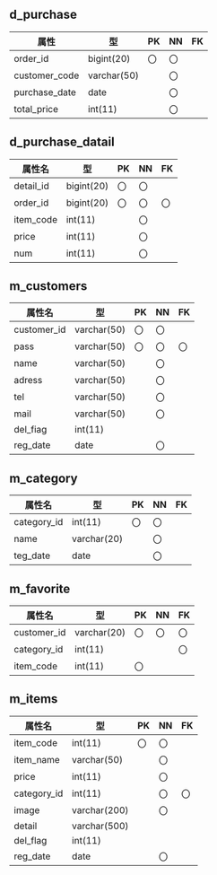 ## d_purchase
|属性|型|PK|NN|FK|
|---|--|--|--|---|
|order_id|bigint(20)|〇|〇||
|customer_code|varchar(50)||〇||
|purchase_date|date||〇||
|total_price|int(11)||〇||


## d_purchase_datail
|属性名|型|PK|NN|FK|
|-----|--|--|--|--|
|detail_id|bigint(20)|〇|〇||
|order_id|bigint(20)|〇|〇|〇|
|item_code|int(11)||〇||
|price|int(11)||〇||
|num|int(11)||〇||

## m_customers
|属性名|型|PK|NN|FK|
|-----|--|--|--|--|
|customer_id|varchar(50)|〇|〇||
|pass|varchar(50)|〇|〇|〇|
|name|varchar(50)||〇||
|adress|varchar(50)||〇||
|tel|varchar(50)||〇||
|mail|varchar(50)||〇||
|del_fiag|int(11)||||
|reg_date|date||〇||

## m_category
|属性名|型|PK|NN|FK|
|-----|--|--|--|--|
|category_id|int(11)|〇|〇||
|name|varchar(20)||〇||
|teg_date|date||〇||

## m_favorite
|属性名|型|PK|NN|FK|
|-----|--|--|--|--|
|customer_id|varchar(20)|〇|〇|〇|
|category_id|int(11)|||〇|
|item_code|int(11)|〇|||


## m_items
|属性名|型|PK|NN|FK|
|-----|--|--|--|--|
|item_code|int(11)|〇|〇||
|item_name|varchar(50)||〇||
|price|int(11)||〇||
|category_id|int(11)||〇|〇|
|image|varchar(200)||〇||
|detail|varchar(500)||||
|del_flag|int(11)||||
|reg_date|date||〇||

